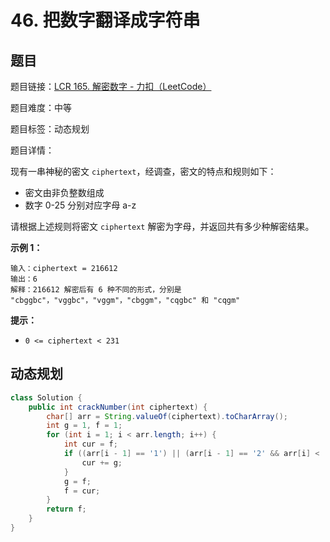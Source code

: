 # 46. 把数字翻译成字符串

## 题目

题目链接：[LCR 165. 解密数字 - 力扣（LeetCode）](https://leetcode.cn/problems/ba-shu-zi-fan-yi-cheng-zi-fu-chuan-lcof/description/)

题目难度：中等

题目标签：动态规划

题目详情：

现有一串神秘的密文 `ciphertext`，经调查，密文的特点和规则如下：

- 密文由非负整数组成
- 数字 0-25 分别对应字母 a-z

请根据上述规则将密文 `ciphertext` 解密为字母，并返回共有多少种解密结果。

**示例 1：**

```
输入：ciphertext = 216612
输出：6
解释：216612 解密后有 6 种不同的形式，分别是 "cbggbc"，"vggbc"，"vggm"，"cbggm"，"cqgbc" 和 "cqgm" 
```

**提示：**

- `0 <= ciphertext < 231`



## 动态规划

``` java
class Solution {
    public int crackNumber(int ciphertext) {
        char[] arr = String.valueOf(ciphertext).toCharArray();
        int g = 1, f = 1;
        for (int i = 1; i < arr.length; i++) {
            int cur = f;
            if ((arr[i - 1] == '1') || (arr[i - 1] == '2' && arr[i] < '6')) {
                cur += g;
            }
            g = f;
            f = cur;
        }
        return f;
    }
}
```